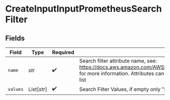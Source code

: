 # CreateInputInputPrometheusSearchFilter


## Fields

| Field                                                                                                                                                                                                              | Type                                                                                                                                                                                                               | Required                                                                                                                                                                                                           | Description                                                                                                                                                                                                        |
| ------------------------------------------------------------------------------------------------------------------------------------------------------------------------------------------------------------------ | ------------------------------------------------------------------------------------------------------------------------------------------------------------------------------------------------------------------ | ------------------------------------------------------------------------------------------------------------------------------------------------------------------------------------------------------------------ | ------------------------------------------------------------------------------------------------------------------------------------------------------------------------------------------------------------------ |
| `name`                                                                                                                                                                                                             | *str*                                                                                                                                                                                                              | :heavy_check_mark:                                                                                                                                                                                                 | Search filter attribute name, see: https://docs.aws.amazon.com/AWSEC2/latest/APIReference/API_DescribeInstances.html for more information. Attributes can be manually entered if not present in the drop down list |
| `values`                                                                                                                                                                                                           | List[*str*]                                                                                                                                                                                                        | :heavy_check_mark:                                                                                                                                                                                                 | Search Filter Values, if empty only "running" EC2 instances will be returned                                                                                                                                       |
